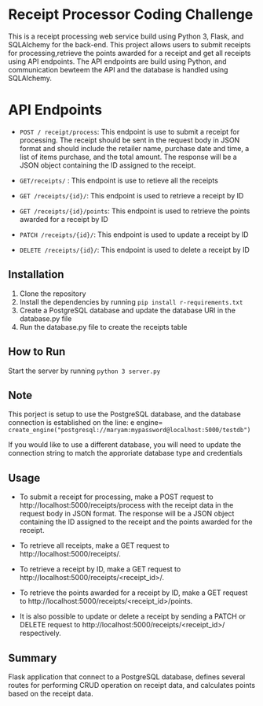 # Receipt Processor Coding Challenge

This is a receipt processing web service build using Python 3, Flask, and SQLAlchemy for the back-end. This project allows users to submit receipts for processing,retrieve the points awarded for a receipt and get all receipts using API endpoints. The API endpoints are build using Python, and communication bewteem the API and the database is handled using SQLAlchemy. 


# API Endpoints 

- `POST / receipt/process`: This endpoint is use to submit a receipt for processing. The receipt should be sent in the request body in JSON format and should include the retailer name, purchase date and time, a list of items purchase, and the total amount. The response will be a JSON object containing the ID assigned to the receipt. 

- `GET/receipts/` : This endpoint is use to retieve all the receipts

- `GET /receipts/{id}/`: This endpoint is used to retrieve a receipt by ID

- `GET /receipts/{id}/points`: This endpoint is used to retrieve the points awarded for a receipt by ID

- `PATCH /receipts/{id}/`: This endpoint is used to update a receipt by ID

- `DELETE /receipts/{id}/`: This endpoint is used to delete a receipt by ID


## Installation

1. Clone the repository
2. Install the dependencies by running `pip install r-requirements.txt`
3. Create a PostgreSQL database and update the database URl in the database.py file
4. Run the database.py file to create the receipts table


## How to Run

Start the server by running `python 3 server.py`



## Note

This porject is setup to use the PostgreSQL database, and the database connection is established on the line:
e
engine= 
`create_engine("postgresql://maryam:mypassword@localhost:5000/testdb")`

If you would like to use a different database, you will need to update the connection string to match the approriate database type and credentials



## Usage

- To submit a receipt for processing, make a POST request to http://localhost:5000/receipts/process with the receipt data in the request body in JSON format. The response will be a JSON object containing the ID assigned to the receipt and the points awarded for the receipt.

- To retrieve all receipts, make a GET request to http://localhost:5000/receipts/.

- To retrieve a receipt by ID, make a GET request to http://localhost:5000/receipts/<receipt_id>/.

- To retrieve the points awarded for a receipt by ID, make a GET request to http://localhost:5000/receipts/<receipt_id>/points.

- It is also possible to update or delete a receipt by sending a PATCH or DELETE request to http://localhost:5000/receipts/<receipt_id>/ respectively.

## Summary

Flask application that connect to a PostgreSQL database, defines several routes for performing CRUD operation on receipt data, and calculates points based on the receipt data. 
